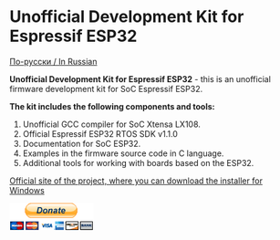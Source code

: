 Unofficial Development Kit for Espressif ESP32
================================================

[По-русски / In Russian](README.ru.md)

<b>Unofficial Development Kit for Espressif ESP32</b> - this is an unofficial firmware development kit for SoC Espressif ESP32.<br>

<b>The kit includes the following components and tools:</b><br>

1. Unofficial GCC compiler for SoC Xtensa LX108.<br>
2. Official Espressif ESP32 RTOS SDK v1.1.0<br>
3. Documentation for SoC ESP32.<br>
4. Examples in the firmware source code in C language.<br>
5. Additional tools for working with boards based on the ESP32.<br>

<a href="http://programs74.ru/udkew32-en.html">Official site of the project, where you can download the installer for Windows</a>

<a href="https://www.paypal.com/cgi-bin/webscr?cmd=_s-xclick&hosted_button_id=KEZT6SQ9FRRFE"><img height="47" width="147" src="donate-en.bmp" alt="Donate" title="Donate"></a>
